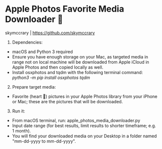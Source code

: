 # Apple Photos Favorite Media Downloader 💙
skymccrary | https://github.com/skymccrary

1. Dependencies:
- macOS and Python 3 required
- Ensure you have enough storage on your Mac, as targeted media in range not on local machine will be downloaded from Apple iCloud in Apple Photos and then copied locally as well.
- Install osxphotos and tqdm with the following terminal command: *python3 -m pip install osxphotos tqdm*

2. Prepare target media:
- Favorite (heart 💙) pictures in your Apple Photos library from your iPhone or Mac; these are the pictures that will be downloaded.

3. Run it:
- From macOS terminal, run: apple_photos_media_downloader.py
- Input date range (for best results, limit results to shorter timeframe; e.g. 1 month).
- You will find your downloaded media on your Desktop in a folder named "mm-dd-yyyy to mm-dd-yyyy".
